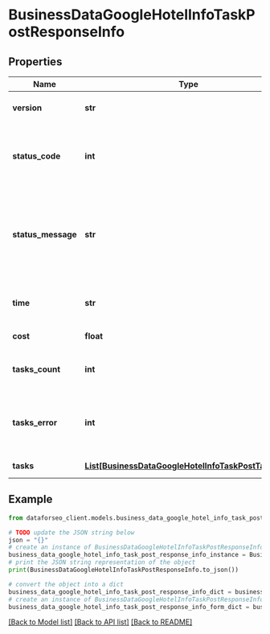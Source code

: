 # BusinessDataGoogleHotelInfoTaskPostResponseInfo


## Properties

Name | Type | Description | Notes
------------ | ------------- | ------------- | -------------
**version** | **str** | the current version of the API | [optional] 
**status_code** | **int** | general status code you can find the full list of the response codes here | [optional] 
**status_message** | **str** | general informational message you can find the full list of general informational messages here | [optional] 
**time** | **str** | total execution time, seconds | [optional] 
**cost** | **float** | total tasks cost, USD | [optional] 
**tasks_count** | **int** | the number of tasks in the tasks array | [optional] 
**tasks_error** | **int** | the number of tasks in the tasks array returned with an error | [optional] 
**tasks** | [**List[BusinessDataGoogleHotelInfoTaskPostTaskInfo]**](BusinessDataGoogleHotelInfoTaskPostTaskInfo.md) | array of tasks | [optional] 

## Example

```python
from dataforseo_client.models.business_data_google_hotel_info_task_post_response_info import BusinessDataGoogleHotelInfoTaskPostResponseInfo

# TODO update the JSON string below
json = "{}"
# create an instance of BusinessDataGoogleHotelInfoTaskPostResponseInfo from a JSON string
business_data_google_hotel_info_task_post_response_info_instance = BusinessDataGoogleHotelInfoTaskPostResponseInfo.from_json(json)
# print the JSON string representation of the object
print(BusinessDataGoogleHotelInfoTaskPostResponseInfo.to_json())

# convert the object into a dict
business_data_google_hotel_info_task_post_response_info_dict = business_data_google_hotel_info_task_post_response_info_instance.to_dict()
# create an instance of BusinessDataGoogleHotelInfoTaskPostResponseInfo from a dict
business_data_google_hotel_info_task_post_response_info_form_dict = business_data_google_hotel_info_task_post_response_info.from_dict(business_data_google_hotel_info_task_post_response_info_dict)
```
[[Back to Model list]](../README.md#documentation-for-models) [[Back to API list]](../README.md#documentation-for-api-endpoints) [[Back to README]](../README.md)


